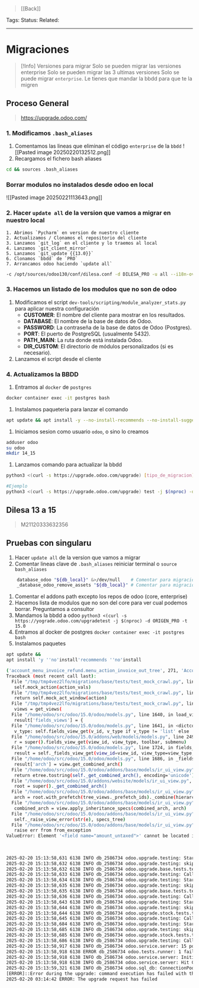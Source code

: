 > [[Back]]

Tags: 
Status: 
Related: 

___

# Migraciones

> [!Info] Versiones para migrar
> Solo se pueden migrar las versiones enterprise
> Solo se pueden migrar las 3 ultimas versiones
> Solo se puede migrar `enterprise`. Le tienes que mandar la bbdd para que te la migren
## Proceso General

> https://upgrade.odoo.com/

### 1. Modificamos `.bash_aliases`
1. Comentamos las lineas que eliminan el código `enterprise` de la `bbdd`
![[Pasted image 20250220132512.png]]
2. Recargamos el fichero bash aliases
```sh
cd && sources .bash_aliases
```
### Borrar modulos no instalados desde odoo en local
![[Pasted image 20250221113643.png]]
### 2. Hacer `update all` de la version que vamos a migrar en nuestro local
	1. Abrimos `Pycharm` en version de nuestro cliente
	2. Actualizamos / Clonamos el repositorio del cliente
	3. Lanzamos `git_log` en el cliente y lo traemos al local
	4. Lanzamos `git_client_mirror`
	5. Lanzamos `git_update {{13.0}}`
	6. Clonamos `bbdd` de `PRO`
	7. Arrancamos odoo haciendo `update all`
```sh
-c /opt/sources/odoo130/conf/dilesa.conf -d DILESA_PRO -u all --i18n-overwrite --no-xmlrpc -stop-after-init
```

### 3. Hacemos un listado de los modulos que no son de odoo
1. Modificamos el script `dev-tools/scripting/module_analyzer_stats.py` para aplicar nuestra configuración	
	- **CUSTOMER**: El nombre del cliente para mostrar en los resultados.
	- **DATABASE**: El nombre de la base de datos de Odoo.
	- **PASSWORD**: La contraseña de la base de datos de Odoo (Postgres).
	- **PORT**: El puerto de PostgreSQL (usualmente 5432).
	- **PATH_MAIN**: La ruta donde está instalada Odoo.
	- **DIR_CUSTOM**: El directorio de módulos personalizados (si es necesario).
2. Lanzamos el script desde el cliente

### 4. Actualizamos la BBDD

1. Entramos al `docker` de `postgres`
```sh
docker container exec -it postgres bash
```
1. Instalamos paqueteria para lanzar el comando
```sh
apt update && apt install -y --no-install-recommends --no-install-suggests rsync openssh-client curl ca-certificates python3
```
1. Iniciamos sesion como usuario `odoo`, o sino lo creamos
```sh
adduser odoo
su odoo
mkdir 14_15
```
1. Lanzamos comando para actualizar la bbdd
```sh
python3 <(curl -s https://upgrade.odoo.com/upgrade) [tipo_de_migracion] -j $(nproc) -d [base_de_datos_a_migrar] -t [version_destino]

#Ejemplo
python3 <(curl -s https://upgrade.odoo.com/upgrade) test -j $(nproc) -d DILESA_PRO -t 14.0
```

## Dilesa 13 a 15
> M21120333632356

## Pruebas con singularu

1. Hacer `update all` de la version que vamos a migrar
2. Comentar lineas clave de `.bash_aliases` reiniciar terminal o `source bash_aliases`
```sh
	database_odoo "${db_local}" &>/dev/null    # Comentar para migraciones  
	_database_odoo_remove_assets "${db_local}" # Comentar para migraciones
```
1. Comentar el addons path excepto los repos de odoo (core, enterprise)
2. Hacemos lista de modulos que no son del core para ver cual podemos borrar. Preguntamos a consultor
3. Mandamos la bbdd a odoo
	`python3 <(curl -s https://yograde.odoo.com/upgradetest -j $(nproc) -d ORIGEN_PRO -t 15.0`
1. Entramos al docker de postgres
	`docker container exec -it postgres bash`
6. Instalamos paquetes
```sh
apt update &&
apt install 'y ''no'install'recommends ''no'install 
```



```sh
('account_menu_invoice_refund.menu_action_invoice_out_tree', 271, 'Accounting > Customers > Invoices / Credit Notes', 415):  
Traceback (most recent call last):  
  File "/tmp/tmp4vez2lfo/migrations/base/tests/test_mock_crawl.py", line 259, in crawl_menu  
   self.mock_action(action_vals)  
  File "/tmp/tmp4vez2lfo/migrations/base/tests/test_mock_crawl.py", line 272, in mock_action  
   return self.mock_act_window(action)  
  File "/tmp/tmp4vez2lfo/migrations/base/tests/test_mock_crawl.py", line 356, in mock_act_window  
   views = get_views(  
  File "/home/odoo/src/odoo/15.0/odoo/models.py", line 1640, in load_views  
   result['fields_views'] = {  
  File "/home/odoo/src/odoo/15.0/odoo/models.py", line 1641, in <dictcomp>  
   v_type: self.fields_view_get(v_id, v_type if v_type != 'list' else 'tree',  
  File "/home/odoo/src/odoo/15.0/addons/web/models/models.py", line 249, in fields_view_get  
   r = super().fields_view_get(view_id, view_type, toolbar, submenu)  
  File "/home/odoo/src/odoo/15.0/odoo/models.py", line 1724, in fields_view_get  
   result = self._fields_view_get(view_id=view_id, view_type=view_type, toolbar=toolbar, submenu=submenu)  
  File "/home/odoo/src/odoo/15.0/odoo/models.py", line 1686, in _fields_view_get  
   result['arch'] = view.get_combined_arch()  
  File "/home/odoo/src/odoo/15.0/odoo/addons/base/models/ir_ui_view.py", line 963, in get_combined_arch  
   return etree.tostring(self._get_combined_arch(), encoding='unicode')  
  File "/home/odoo/src/odoo/15.0/addons/website/models/ir_ui_view.py", line 549, in _get_combined_arch  
   root = super()._get_combined_arch()  
  File "/home/odoo/src/odoo/15.0/odoo/addons/base/models/ir_ui_view.py", line 993, in _get_combined_arch  
   arch = root.with_prefetch(tree_views._prefetch_ids)._combine(hierarchy)  
  File "/home/odoo/src/odoo/15.0/odoo/addons/base/models/ir_ui_view.py", line 934, in _combine  
   combined_arch = view.apply_inheritance_specs(combined_arch, arch)  
  File "/home/odoo/src/odoo/15.0/odoo/addons/base/models/ir_ui_view.py", line 871, in apply_inheritance_specs  
   self._raise_view_error(str(e), specs_tree)  
  File "/home/odoo/src/odoo/15.0/odoo/addons/base/models/ir_ui_view.py", line 748, in _raise_view_error  
   raise err from from_exception  
ValueError: Element '<field name="amount_untaxed">' cannot be located in parent view  
  
  
  
2025-02-20 15:13:58,631 6138 INFO db_2586734 odoo.upgrade.testing: Starting IntegrityCase.test_check ...   
2025-02-20 15:13:58,632 6138 INFO db_2586734 odoo.upgrade.testing: skipped IntegrityCase.test_check   
2025-02-20 15:13:58,632 6138 INFO db_2586734 odoo.upgrade.base.tests.test_module_state: Starting TestModuleState.test_check ...   
2025-02-20 15:13:58,633 6138 INFO db_2586734 odoo.upgrade.testing: Calling TestModuleState.check   
2025-02-20 15:13:58,634 6138 INFO db_2586734 odoo.upgrade.testing: Starting IntegrityCase.test_check ...   
2025-02-20 15:13:58,635 6138 INFO db_2586734 odoo.upgrade.testing: skipped IntegrityCase.test_check   
2025-02-20 15:13:58,635 6138 INFO db_2586734 odoo.upgrade.base.tests.test_ensure_has_pk: Starting TestTablesHavePK.test_check ...   
2025-02-20 15:13:58,636 6138 INFO db_2586734 odoo.upgrade.testing: Calling TestTablesHavePK.check   
2025-02-20 15:13:58,643 6138 INFO db_2586734 odoo.upgrade.testing: Starting IntegrityCase.test_check ...   
2025-02-20 15:13:58,644 6138 INFO db_2586734 odoo.upgrade.testing: skipped IntegrityCase.test_check   
2025-02-20 15:13:58,644 6138 INFO db_2586734 odoo.upgrade.stock.tests.test_uom_consistency: Starting TestUoMConsistencyChanges.test_check ...   
2025-02-20 15:13:58,645 6138 INFO db_2586734 odoo.upgrade.testing: Calling TestUoMConsistencyChanges.check   
2025-02-20 15:13:58,684 6138 INFO db_2586734 odoo.upgrade.testing: Starting IntegrityCase.test_check ...   
2025-02-20 15:13:58,685 6138 INFO db_2586734 odoo.upgrade.testing: skipped IntegrityCase.test_check   
2025-02-20 15:13:58,685 6138 INFO db_2586734 odoo.upgrade.stock.tests.test_on_hand_quantity: Starting TestOnHandQuantityUnchanged.test_check ...   
2025-02-20 15:13:58,686 6138 INFO db_2586734 odoo.upgrade.testing: Calling TestOnHandQuantityUnchanged.check   
2025-02-20 15:13:58,917 6138 INFO db_2586734 odoo.service.server: 15 post-tests in 34.01s, 25057 queries   
2025-02-20 15:13:58,918 6138 ERROR db_2586734 odoo.tests.runner: 1 failed, 0 error(s) of 15 tests when loading database 'db_2586734'   
2025-02-20 15:13:58,918 6138 INFO db_2586734 odoo.service.server: Initiating shutdown   
2025-02-20 15:13:58,918 6138 INFO db_2586734 odoo.service.server: Hit CTRL-C again or send a second signal to force the shutdown.   
2025-02-20 15:13:59,321 6138 INFO db_2586734 odoo.sql_db: ConnectionPool(used=0/count=0/max=64): Closed 2 connections   
[ERROR]::Error during the upgrade: command execution has failed with the error code 1  
2025-02-20 03:14:42 ERROR: The upgrade request has failed
```
